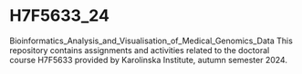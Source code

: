 # H7F5633_24
Bioinformatics_Analysis_and_Visualisation_of_Medical_Genomics_Data
This repository contains assignments and activities related to the doctoral course H7F5633 provided by Karolinska Institute, autumn semester 2024. 
